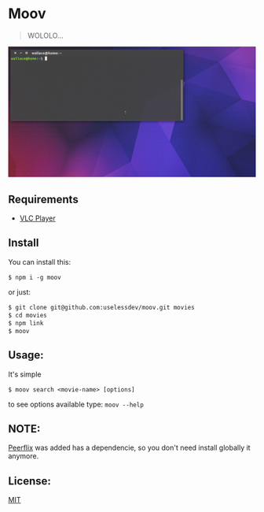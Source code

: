 # Moov

> WOLOLO...

![Using](use.gif "Using")

## Requirements

- [VLC Player][2]

## Install

You can install this:


```
$ npm i -g moov
```

or just:

```
$ git clone git@github.com:uselessdev/moov.git movies
$ cd movies
$ npm link
$ moov
```

## Usage:

It's simple

```
$ moov search <movie-name> [options]
```

to see options available type: `moov --help`

## NOTE:

[Peerflix][1] was added has a dependencie, so you don't need install globally 
it anymore.

## License:

[MIT][3]

[1]: https://github.com/mafintosh/peerflix "Peerflix: The Salvation of the world"
[2]: http://www.videolan.org/vlc/ "VLC Player :3"
[3]: https://github.com/uselessdev/moov/blob/master/LICENSE "License"
